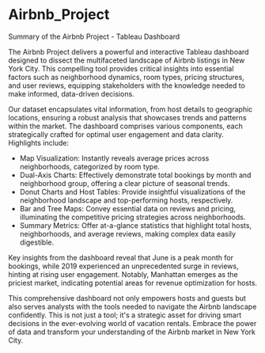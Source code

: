 # Airbnb_Project

Summary of the Airbnb Project - Tableau Dashboard

The Airbnb Project delivers a powerful and interactive Tableau dashboard designed to dissect the multifaceted landscape of Airbnb listings in New York City. This compelling tool provides critical insights into essential factors such as neighborhood dynamics, room types, pricing structures, and user reviews, equipping stakeholders with the knowledge needed to make informed, data-driven decisions.

Our dataset encapsulates vital information, from host details to geographic locations, ensuring a robust analysis that showcases trends and patterns within the market. The dashboard comprises various components, each strategically crafted for optimal user engagement and data clarity. Highlights include:
- Map Visualization: Instantly reveals average prices across neighborhoods, categorized by room type.
- Dual-Axis Charts: Effectively demonstrate total bookings by month and neighborhood group, offering a clear picture of seasonal trends.
- Donut Charts and Host Tables: Provide insightful visualizations of the neighborhood landscape and top-performing hosts, respectively.
- Bar and Tree Maps: Convey essential data on reviews and pricing, illuminating the competitive pricing strategies across neighborhoods.
- Summary Metrics: Offer at-a-glance statistics that highlight total hosts, neighborhoods, and average reviews, making complex data easily digestible.

Key insights from the dashboard reveal that June is a peak month for bookings, while 2019 experienced an unprecedented surge in reviews, hinting at rising user engagement. Notably, Manhattan emerges as the priciest market, indicating potential areas for revenue optimization for hosts.

This comprehensive dashboard not only empowers hosts and guests but also serves analysts with the tools needed to navigate the Airbnb landscape confidently. This is not just a tool; it's a strategic asset for driving smart decisions in the ever-evolving world of vacation rentals. Embrace the power of data and transform your understanding of the Airbnb market in New York City.
